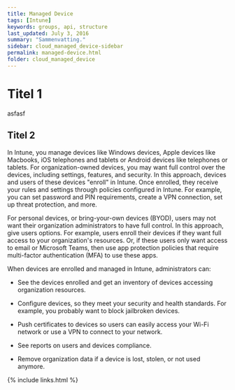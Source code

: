 ```yaml
---
title: Managed Device
tags: [Intune]
keywords: groups, api, structure
last_updated: July 3, 2016
summary: "Sammenvatting."
sidebar: cloud_managed_device-sidebar
permalink: managed-device.html
folder: cloud_managed_device
---
```


# Titel 1

asfasf

## Titel 2
In Intune, you manage devices like Windows devices, Apple devices like Macbooks, iOS telephones and tablets or Android devices like telephones or tablets. For organization-owned devices, you may want full control over the devices, including settings, features, and security. In this approach, devices and users of these devices "enroll" in Intune. Once enrolled, they receive your rules and settings through policies configured in Intune. For example, you can set password and PIN requirements, create a VPN connection, set up threat protection, and more.

For personal devices, or bring-your-own devices (BYOD), users may not want their organization administrators to have full control. In this approach, give users options. For example, users enroll their devices if they want full access to your organization's resources. Or, if these users only want access to email or Microsoft Teams, then use app protection policies that require multi-factor authentication (MFA) to use these apps.

When devices are enrolled and managed in Intune, administrators can:

*   See the devices enrolled and get an inventory of devices accessing organization resources.
    
*   Configure devices, so they meet your security and health standards. For example, you probably want to block jailbroken devices.
    
*   Push certificates to devices so users can easily access your Wi-Fi network or use a VPN to connect to your network.
    
*   See reports on users and devices compliance.
    
*   Remove organization data if a device is lost, stolen, or not used anymore.


{% include links.html %}
